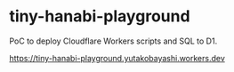 # tiny-hanabi-playground

PoC to deploy Cloudflare Workers scripts and SQL to D1.

https://tiny-hanabi-playground.yutakobayashi.workers.dev